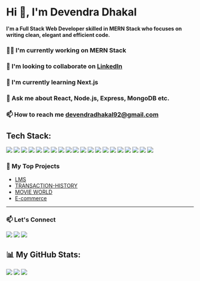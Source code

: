 # Hi 👋, I'm Devendra Dhakal
**I'm a Full Stack Web Developer skilled in MERN Stack who focuses on writing clean, elegant and efficient code.**

### 👨‍💻 I'm currently working on MERN Stack
### 🤝 I'm looking to collaborate on [LinkedIn](https://linkedin.com/in/devendra-dhakal)
### 🌱 I'm currently learning Next.js
### 💬 Ask me about React, Node.js, Express, MongoDB etc.
### 📫 How to reach me devendradhakal92@gmail.com


## Tech Stack:
<p align="left">
  <img src="https://img.shields.io/badge/HTML5-E34F26?style=for-the-badge&logo=html5&logoColor=white" />
  <img src="https://img.shields.io/badge/CSS3-1572B6?style=for-the-badge&logo=css3&logoColor=white" />
  <img src="https://img.shields.io/badge/Bootstrap-563D7C?style=for-the-badge&logo=bootstrap&logoColor=white" />
  <img src="https://img.shields.io/badge/Tailwind_CSS-38B2AC?style=for-the-badge&logo=tailwind-css&logoColor=white" />
  <img src="https://img.shields.io/badge/JavaScript-F7DF1E?style=for-the-badge&logo=javascript&logoColor=black" />
  <img src="https://img.shields.io/badge/Node.js-339933?style=for-the-badge&logo=nodedotjs&logoColor=white" />
  <img src="https://img.shields.io/badge/Express.js-000000?style=for-the-badge&logo=express&logoColor=white" />
  <img src="https://img.shields.io/badge/MongoDB-4EA94B?style=for-the-badge&logo=mongodb&logoColor=white" />
  <img src="https://img.shields.io/badge/npm-CB3837?style=for-the-badge&logo=npm&logoColor=white" />
  <img src="https://img.shields.io/badge/Yarn-2C8EBB?style=for-the-badge&logo=yarn&logoColor=white" />
  <img src="https://img.shields.io/badge/Postman-FF6C37?style=for-the-badge&logo=postman&logoColor=white" />
  <img src="https://img.shields.io/badge/Git-F05032?style=for-the-badge&logo=git&logoColor=white" />
  <img src="https://img.shields.io/badge/GitHub-181717?style=for-the-badge&logo=github&logoColor=white" />
  <img src="https://img.shields.io/badge/Docker-2496ED?style=for-the-badge&logo=docker&logoColor=white" />
  <img src="https://img.shields.io/badge/Amazon_AWS-232F3E?style=for-the-badge&logo=amazon-aws&logoColor=white" />
  <img src="https://img.shields.io/badge/React-61DAFB?style=for-the-badge&logo=react&logoColor=black" />
  <img src="https://img.shields.io/badge/Redux-764ABC?style=for-the-badge&logo=redux&logoColor=white" />
  <img src="https://img.shields.io/badge/Material_UI-0081CB?style=for-the-badge&logo=material-ui&logoColor=white" />
  <img src="https://img.shields.io/badge/Chakra_UI-319795?style=for-the-badge&logo=chakra-ui&logoColor=white" />
  <img src="https://img.shields.io/badge/Styled_Components-DB7093?style=for-the-badge&logo=styled-components&logoColor=white" />
</p>


### 🚀 My Top Projects
- [LMS](https://library-client-kappa.vercel.app/)
- [TRANSACTION-HISTORY ](https://transaction-history-client.vercel.app/)
- [MOVIE WORLD](https://movie-world-beta.vercel.app/)
- [E-commerce](#)

---
### 📫 Let's Connect
<p align="left">
  <a href="https://www.linkedin.com/in/devendra-dhakal" target="_blank"><img src="https://img.shields.io/badge/LinkedIn-0077B5?style=for-the-badge&logo=linkedin&logoColor=white" /></a>
  <a href="https://devendradhakal.com" target="_blank"><img src="https://img.shields.io/badge/Portfolio-000000?style=for-the-badge&logo=google-chrome&logoColor=white" /></a>
  <a href="mailto:devendradhakal92@gmail.com"><img src="https://img.shields.io/badge/Gmail-D14836?style=for-the-badge&logo=gmail&logoColor=white" /></a>
</p>


## 📊  My GitHub Stats:
![](https://github-readme-stats.vercel.app/api?username=Devendra-1997&theme=dark&hide_border=false&include_all_commits=false&count_private=false)
![](https://github-readme-streak-stats.herokuapp.com/?user=Devendra-1997&theme=dark&hide_border=false)
![](https://github-readme-stats.vercel.app/api/top-langs/?username=Devendra-1997&theme=dark&hide_border=false&include_all_commits=false&count_private=false&layout=compact)


